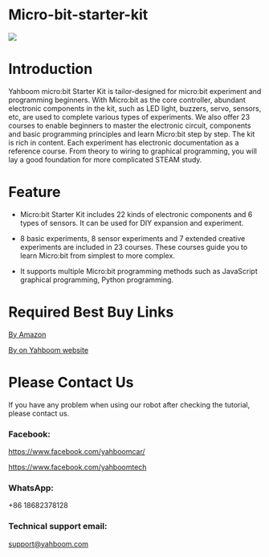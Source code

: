 # Micro-bit-starter-kit
![](http://m.qpic.cn/psb?/V12aIGgQ3D78BF/FDKTwhAuadzVO.vzXkI1IvWhuRKhscmma86MA9ROxV0!/b/dL8AAAAAAAAA&bo=IANsAiADbAIRCT4!&rf=viewer_4)
# Introduction
Yahboom micro:bit Starter Kit is tailor-designed for micro:bit experiment and programming beginners. With Micro:bit as the core controller, abundant electronic components in the kit, such as LED light, buzzers, servo, sensors, etc, are used to complete various types of experiments. We also offer 23 courses to enable beginners to master the electronic circuit, components and basic programming principles and learn Micro:bit step by step. The kit is rich in content. Each experiment has electronic documentation as a reference course. From theory to wiring to graphical programming, you will lay a good foundation for more complicated STEAM study.
# Feature
* Micro:bit Starter Kit includes 22 kinds of electronic components and 6 types of sensors. It can be used for DIY expansion and experiment.

* 8 basic experiments, 8 sensor experiments and 7 extended creative experiments are included in 23 courses. These courses guide you to learn Micro:bit from simplest to more complex.

* It supports multiple Micro:bit programming methods such as JavaScript graphical programming, Python programming.
# Required Best Buy Links
[By Amazon](https://www.amazon.com/Yahboom-Micro-Graphical-Programmable-Electronic/dp/B07G2N1789/ref=sr_1_24?m=A1N1A77RUX51FT&marketplaceID=ATVPDKIKX0DER&qid=1567579688&s=merchant-items&sr=1-24)

[By on Yahboom website](https://category.yahboom.net/collections/mb-learning-kit/products/microbit-starter-kit)

# Please Contact Us
If you have any problem when using our robot after checking the tutorial, please contact us.
### Facebook:
https://www.facebook.com/yahboomcar/

https://www.facebook.com/yahboomtech
### WhatsApp:
+86 18682378128
### Technical support email: 
support@yahboom.com

